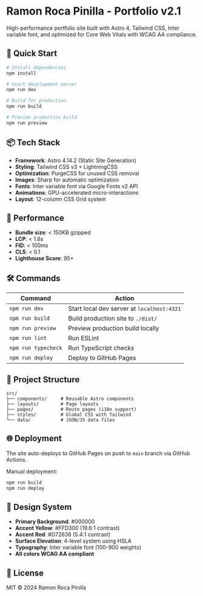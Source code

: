 # Ramon Roca Pinilla - Portfolio v2.1

High-performance portfolio site built with Astro 4, Tailwind CSS, Inter variable font, and optimized for Core Web Vitals with WCAG AA compliance.

## 🚀 Quick Start

```bash
# Install dependencies
npm install

# Start development server
npm run dev

# Build for production
npm run build

# Preview production build
npm run preview
```

## 📦 Tech Stack

- **Framework**: Astro 4.14.2 (Static Site Generation)
- **Styling**: Tailwind CSS v3 + LightningCSS
- **Optimization**: PurgeCSS for unused CSS removal
- **Images**: Sharp for automatic optimization
- **Fonts**: Inter variable font via Google Fonts v2 API
- **Animations**: GPU-accelerated micro-interactions
- **Layout**: 12-column CSS Grid system

## 🎯 Performance

- **Bundle size**: < 150KB gzipped
- **LCP**: < 1.8s
- **FID**: < 100ms
- **CLS**: < 0.1
- **Lighthouse Score**: 95+

## 🛠️ Commands

| Command | Action |
|---------|--------|
| `npm run dev` | Start local dev server at `localhost:4321` |
| `npm run build` | Build production site to `./dist/` |
| `npm run preview` | Preview production build locally |
| `npm run lint` | Run ESLint |
| `npm run typecheck` | Run TypeScript checks |
| `npm run deploy` | Deploy to GitHub Pages |

## 📁 Project Structure

```
src/
├── components/     # Reusable Astro components
├── layouts/        # Page layouts
├── pages/          # Route pages (i18n support)
├── styles/         # Global CSS with Tailwind
└── data/           # JSON/JS data files
```

## 🌐 Deployment

The site auto-deploys to GitHub Pages on push to `main` branch via GitHub Actions.

Manual deployment:
```bash
npm run build
npm run deploy
```

## 🎨 Design System

- **Primary Background**: #000000
- **Accent Yellow**: #FFD300 (19.6:1 contrast)
- **Accent Red**: #D72638 (5.4:1 contrast)
- **Surface Elevation**: 4-level system using HSLA
- **Typography**: Inter variable font (100-900 weights)
- **All colors WCAG AA compliant**

## 📄 License

MIT © 2024 Ramon Roca Pinilla
